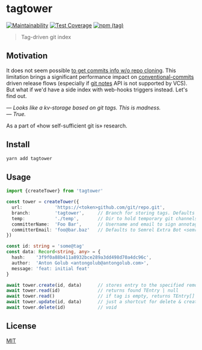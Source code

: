 # tagtower
[![Maintainability](https://api.codeclimate.com/v1/badges/88b8163c3bc008afafc1/maintainability)](https://codeclimate.com/github/semrel-extra/tagtower/maintainability)
[![Test Coverage](https://api.codeclimate.com/v1/badges/88b8163c3bc008afafc1/test_coverage)](https://codeclimate.com/github/semrel-extra/tagtower/test_coverage)
[![npm (tag)](https://img.shields.io/npm/v/tagtower)](https://www.npmjs.com/package/tagtower)

> Tag-driven git index

## Motivation
It does not seem possible [to get commits info w/o repo cloning](https://stackoverflow.com/questions/20055398/is-it-possible-to-get-commit-logs-messages-of-a-remote-git-repo-without-git-clon). This limitation brings a significant performance impact on [conventional-commits](https://www.conventionalcommits.org/en/v1.0.0/) driven release flows (especially if [git notes](https://git-scm.com/docs/git-notes) API is not supported by VCS). But what if we'd have a side index with web-hooks triggers instead. Let's find out.

_— Looks like a kv-storage based on git tags. This is madness._  
_— True._

As a part of «how self-sufficient git is» research.

## Install
```sh
yarn add tagtower
```

## Usage
```ts
import {createTower} from 'tagtower'

const tower = createTower({
  url:            'https://<token>github.com/git/repo.git',
  branch:         'tagtower',     // Branch for storing tags. Defaults to 'tagtower'
  temp:           './temp',       // Dir to hold temporary git channels. Defaults to fs.mkdtemp(path.join(os.tmpdir(), 'tempy-tagtower-'))
  committerName:  'Foo Bar',      // Username and email to sign annotaged git tags
  committerEmail: 'foo@bar.baz'   // Defaults to Semrel Extra Bot <semrel-extra-bot@hotmail.com>
})

const id: string = 'some@tag'
const data: Record<string, any> = {
  hash:    '3f9f0a88b411a8932bce289a3dd498d70a4dc96c',
  author:  'Anton Golub <antongolub@antongolub.com>',
  message: 'feat: initial feat'
}

await tower.create(id, data)      // stores entry to the specified remote
await tower.read(id)              // returns found TEntry | null
await tower.read()                // if tag is empty, returns TEntry[]
await tower.update(id, data)      // just a shortcut for delete & create
await tower.delete(id)            // void
```

## License
[MIT](./LICENSE)
